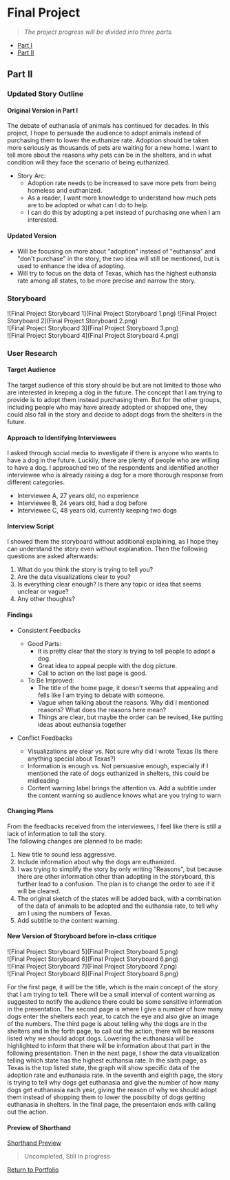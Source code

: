 # Final Project 
> *The project progress will be divided into three parts.*  
* [Part I](https://andreywc.github.io/94870-portfolio/final_project_andrey_chang.html)  
* [Part II](https://andreywc.github.io/94870-portfolio/final_project_part2_andrey_chang.html#part-ii)
  
## Part II  
### Updated Story Outline 
#### Original Version in Part I
The debate of euthanasia of animals has continued for decades. In this project, I hope to persuade the audience to adopt animals instead of purchasing them to lower the euthanize rate. Adoption should be taken more seriously as thousands of pets are waiting for a new home. I want to tell more about the reasons why pets can be in the shelters, and in what condition will they face the scenario of being euthanized. 

* Story Arc:
  - Adoption rate needs to be increased to save more pets from being homeless and euthanized.
  - As a reader, I want more knowledge to understand how much pets are to be adopted or what can I do to help.
  - I can do this by adopting a pet instead of purchasing one when I am interested.
#### Updated Version
* Will be focusing on more about "adoption" instead of "euthansia" and "don't purchase" in the story, the two idea will still be mentioned, but is used to enhance the idea of adopting. 
* Will try to focus on the data of Texas, which has the highest euthansia rate among all states, to be more precise and narrow the story.

### Storyboard 
![Final Project Storyboard 1](Final Project Storyboard 1.png) 
![Final Project Storyboard 2](Final Project Storyboard 2.png)  
![Final Project Storyboard 3](Final Project Storyboard 3.png)  
![Final Project Storyboard 4](Final Project Storyboard 4.png)  
  
### User Research 
#### Target Audience
The target audience of this story should be but are not limited to those who are interested in keeping a dog in the future. The concept that I am trying to provide is to adopt them instead purchasing them. But for the other groups, including people who may have already adopted or shopped one, they could also fall in the story and decide to adopt dogs from the shelters in the future.  

#### Approach to Identifying Interviewees
I asked through social media to investigate if there is anyone who wants to have a dog in the future. Luckily, there are plenty of people who are willing to have a dog. I approached two of the respondents and identified another interviewee who is already raising a dog for a more thorough response from different categories.
* Interviewee A, 27 years old, no experience
* Interviewee B, 24 years old, had a dog before
* Interviewee C, 48 years old, currently keeping two dogs 
   
#### Interview Script
I showed them the storyboard without additional explaining, as I hope they can understand the story even without explanation. Then the following questions are asked afterwards:
1. What do you think the story is trying to tell you?
2. Are the data visualizations clear to you?
3. Is everything clear enough? Is there any topic or idea that seems unclear or vague?
4. Any other thoughts?

#### Findings
* Consistent Feedbacks
  - Good Parts: 
    - It is pretty clear that the story is trying to tell people to adopt a dog.
    - Great idea to appeal people with the dog picture.
    - Call to action on the last page is good.
  - To Be Improved: 
    - The title of the home page, it doesn't seems that appealing and fells like I am trying to debate with someone.
    - Vague when talking about the reasons. Why did I mentioned reasons? What does the reasons here mean?
    - Things are clear, but maybe the order can be revised, like putting ideas about euthansia together

* Conflict Feedbacks
  - Visualizations are clear vs. Not sure why did I wrote Texas (Is there anything special about Texas?)
  - Information is enough vs. Not persuasive enough, especially if I mentioned the rate of dogs euthanized in shelters, this could be midleading 
  - Content warning label brings the attention vs. Add a subtitle under the content warning so audience knows what are you trying to warn
  
#### Changing Plans
From the feedbacks received from the interviewees, I feel like there is still a lack of information to tell the story.   
The following changes are planned to be made:  
1. New title to sound less aggressive. 
2. Include information about why the dogs are euthanized.
3. I was trying to simplify the story by only writing "Reasons", but because there are other information other than adopting in the storyboard, this further lead to a confusion. The plan is to change the order to see if it will be cleared.
4. The original sketch of the states will be added back, with a combination of the data of animals to be adopted and the euthansia rate, to tell why am I using the numbers of Texas.
5. Add subtitle to the content warning.  
  
#### New Version of Storyboard before in-class critique
![Final Project Storyboard 5](Final Project Storyboard 5.png)  
![Final Project Storyboard 6](Final Project Storyboard 6.png)  
![Final Project Storyboard 7](Final Project Storyboard 7.png)  
![Final Project Storyboard 8](Final Project Storyboard 8.png)  
  
For the first page, it will be the title, which is the main concept of the story that I am trying to tell. There will be a small interval of content warning as suggested to notify the audience there could be some sensitive information in the presentation. The second page is where I give a number of how many dogs enter the shelters each year, to catch the eye and also give an image of the numbers. The third page is about telling why the dogs are in the shelters and in the forth page, to call out the action, there will be reasons listed why we should adopt dogs. Lowering the euthanasia will be highlighted to inform that there will be information about that part in the following presentation. Then in the next page, I show the data visualization telling which state has the highest euthansia rate. In the sixth page, as Texas is the top listed state, the graph will show specific data of the adoption rate and euthanasia rate. In the seventh and eighth page, the story is trying to tell why dogs get euthanasia and give the number of how many dogs get euthanasia each year, giving the reason of why we should adopt them instead of shopping them to lower the possibilty of dogs getting euthanasia in shelters. In the final page, the presentaion ends with calling out the action.  
  
#### Preview of Shorthand
[Shorthand Preview](https://preview.shorthand.com/9sXj2xUcInhLreBW) 
> Uncompleted, Still In progress 

[Return to Portfolio](https://andreywc.github.io/94870-portfolio/)

